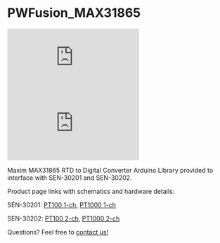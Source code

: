 # PWFusion_MAX31865
![SEN-30202 ISO](http://www.playingwithfusion.com/include/getimg.php?imgid=1153)
![SEN-30201 ISO](http://www.playingwithfusion.com/include/getimg.php?imgid=1117)

Maxim MAX31865 RTD to Digital Converter Arduino Library provided to interface with SEN-30201 and SEN-30202.

Product page links with schematics and hardware details:

SEN-30201: <a href="http://www.playingwithfusion.com/productview.php?pdid=25">PT100 1-ch</a>, <a href="http://www.playingwithfusion.com/productview.php?pdid=26">PT1000 1-ch</a>

SEN-30202: <a href="http://www.playingwithfusion.com/productview.php?pdid=29">PT100 2-ch</a>, <a href="http://www.playingwithfusion.com/productview.php?pdid=30">PT1000 2-ch</a>

Questions? Feel free to <a href="http://www.playingwithfusion.com/contactus.php">contact us!</a>
